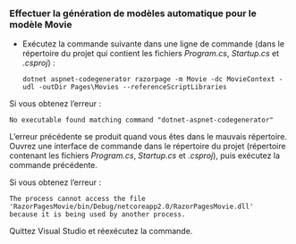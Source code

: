 <a name="scaffold"></a>
### <a name="scaffold-the-movie-model"></a>Effectuer la génération de modèles automatique pour le modèle Movie

* Exécutez la commande suivante dans une ligne de commande (dans le répertoire du projet qui contient les fichiers *Program.cs*, *Startup.cs* et *.csproj*) :

  ```console
  dotnet aspnet-codegenerator razorpage -m Movie -dc MovieContext -udl -outDir Pages\Movies --referenceScriptLibraries
  ```

Si vous obtenez l’erreur :
  ```
No executable found matching command "dotnet-aspnet-codegenerator"
  ```

L’erreur précédente se produit quand vous êtes dans le mauvais répertoire. Ouvrez une interface de commande dans le répertoire du projet (répertoire contenant les fichiers *Program.cs*, *Startup.cs* et *.csproj*), puis exécutez la commande précédente.

Si vous obtenez l’erreur :
  ```
  The process cannot access the file 
 'RazorPagesMovie/bin/Debug/netcoreapp2.0/RazorPagesMovie.dll' 
  because it is being used by another process.
  ```

Quittez Visual Studio et réexécutez la commande.
